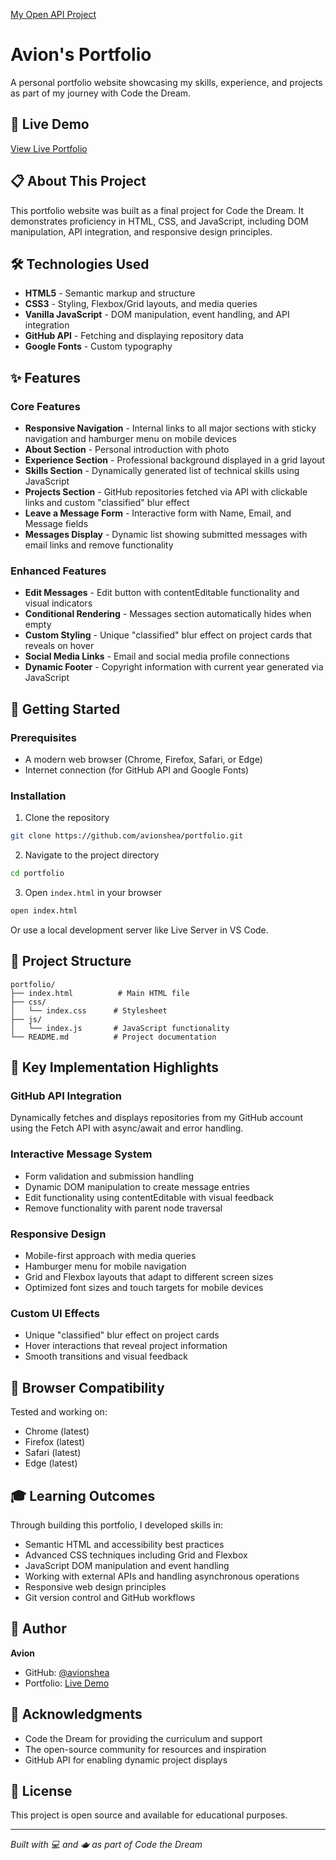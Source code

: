 [My Open API Project](https://github.com/AvionShea/ctd-open-api-project-luna)

# Avion's Portfolio

A personal portfolio website showcasing my skills, experience, and projects as part of my journey with Code the Dream.

## 🔗 Live Demo

[View Live Portfolio](https://avion-cobb-luna-code-the-dream-port.vercel.app/)

## 📋 About This Project

This portfolio website was built as a final project for Code the Dream. It demonstrates proficiency in HTML, CSS, and JavaScript, including DOM manipulation, API integration, and responsive design principles.

## 🛠️ Technologies Used

- **HTML5** - Semantic markup and structure
- **CSS3** - Styling, Flexbox/Grid layouts, and media queries
- **Vanilla JavaScript** - DOM manipulation, event handling, and API integration
- **GitHub API** - Fetching and displaying repository data
- **Google Fonts** - Custom typography

## ✨ Features

### Core Features

- **Responsive Navigation** - Internal links to all major sections with sticky navigation and hamburger menu on mobile devices
- **About Section** - Personal introduction with photo
- **Experience Section** - Professional background displayed in a grid layout
- **Skills Section** - Dynamically generated list of technical skills using JavaScript
- **Projects Section** - GitHub repositories fetched via API with clickable links and custom "classified" blur effect
- **Leave a Message Form** - Interactive form with Name, Email, and Message fields
- **Messages Display** - Dynamic list showing submitted messages with email links and remove functionality

### Enhanced Features

- **Edit Messages** - Edit button with contentEditable functionality and visual indicators
- **Conditional Rendering** - Messages section automatically hides when empty
- **Custom Styling** - Unique "classified" blur effect on project cards that reveals on hover
- **Social Media Links** - Email and social media profile connections
- **Dynamic Footer** - Copyright information with current year generated via JavaScript

## 🚀 Getting Started

### Prerequisites

- A modern web browser (Chrome, Firefox, Safari, or Edge)
- Internet connection (for GitHub API and Google Fonts)

### Installation

1. Clone the repository

```bash
git clone https://github.com/avionshea/portfolio.git
```

2. Navigate to the project directory

```bash
cd portfolio
```

3. Open `index.html` in your browser

```bash
open index.html
```

Or use a local development server like Live Server in VS Code.

## 📁 Project Structure

```
portfolio/
├── index.html          # Main HTML file
├── css/
│   └── index.css      # Stylesheet
├── js/
│   └── index.js       # JavaScript functionality
└── README.md          # Project documentation
```

## 🎨 Key Implementation Highlights

### GitHub API Integration

Dynamically fetches and displays repositories from my GitHub account using the Fetch API with async/await and error handling.

### Interactive Message System

- Form validation and submission handling
- Dynamic DOM manipulation to create message entries
- Edit functionality using contentEditable with visual feedback
- Remove functionality with parent node traversal

### Responsive Design

- Mobile-first approach with media queries
- Hamburger menu for mobile navigation
- Grid and Flexbox layouts that adapt to different screen sizes
- Optimized font sizes and touch targets for mobile devices

### Custom UI Effects

- Unique "classified" blur effect on project cards
- Hover interactions that reveal project information
- Smooth transitions and visual feedback

## 📱 Browser Compatibility

Tested and working on:

- Chrome (latest)
- Firefox (latest)
- Safari (latest)
- Edge (latest)

## 🎓 Learning Outcomes

Through building this portfolio, I developed skills in:

- Semantic HTML and accessibility best practices
- Advanced CSS techniques including Grid and Flexbox
- JavaScript DOM manipulation and event handling
- Working with external APIs and handling asynchronous operations
- Responsive web design principles
- Git version control and GitHub workflows

## 👤 Author

**Avion**

- GitHub: [@avionshea](https://github.com/avionshea)
- Portfolio: [Live Demo](https://avion-cobb-luna-code-the-dream-port.vercel.app/)

## 🙏 Acknowledgments

- Code the Dream for providing the curriculum and support
- The open-source community for resources and inspiration
- GitHub API for enabling dynamic project displays

## 📄 License

This project is open source and available for educational purposes.

---

_Built with 💻 and 🫖 as part of Code the Dream_
